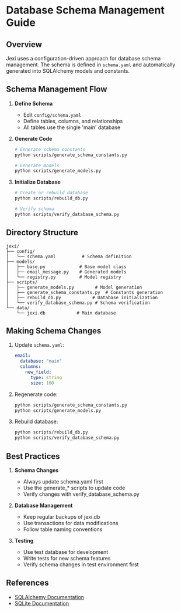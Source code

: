 # Database Schema Management Guide

## Overview
Jexi uses a configuration-driven approach for database schema management. The schema is defined in `schema.yaml` and automatically generated into SQLAlchemy models and constants.

## Schema Management Flow

1. **Define Schema**
   - Edit `config/schema.yaml`
   - Define tables, columns, and relationships
   - All tables use the single 'main' database

2. **Generate Code**
   ```bash
   # Generate schema constants
   python scripts/generate_schema_constants.py
   
   # Generate models
   python scripts/generate_models.py
   ```

3. **Initialize Database**
   ```bash
   # Create or rebuild database
   python scripts/rebuild_db.py
   
   # Verify schema
   python scripts/verify_database_schema.py
   ```

## Directory Structure
```
jexi/
├── config/
│   └── schema.yaml          # Schema definition
├── models/
│   ├── base.py             # Base model class
│   ├── email_message.py    # Generated models
│   └── registry.py         # Model registry
├── scripts/
│   ├── generate_models.py        # Model generation
│   ├── generate_schema_constants.py  # Constants generation
│   ├── rebuild_db.py            # Database initialization
│   └── verify_database_schema.py # Schema verification
└── data/
    └── jexi.db            # Main database
```

## Making Schema Changes

1. Update `schema.yaml`:
   ```yaml
   email:
     database: "main"
     columns:
       new_field:
         type: string
         size: 100
   ```

2. Regenerate code:
   ```bash
   python scripts/generate_schema_constants.py
   python scripts/generate_models.py
   ```

3. Rebuild database:
   ```bash
   python scripts/rebuild_db.py
   python scripts/verify_database_schema.py
   ```

## Best Practices

1. **Schema Changes**
   - Always update schema.yaml first
   - Use the generate_* scripts to update code
   - Verify changes with verify_database_schema.py

2. **Database Management**
   - Keep regular backups of jexi.db
   - Use transactions for data modifications
   - Follow table naming conventions

3. **Testing**
   - Use test database for development
   - Write tests for new schema features
   - Verify schema changes in test environment first

## References
- [SQLAlchemy Documentation](https://docs.sqlalchemy.org/en/20/)
- [SQLite Documentation](https://sqlite.org/docs.html)
